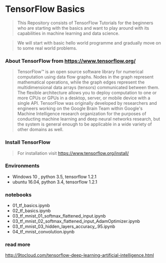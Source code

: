 # TensorFlow Basics

>This Repository consists of TensorFlow Tutorials for the beginners who are starting with the basics and want to play around with its capabilities in machine learning and data science. 

> We will start with basic hello world programme and gradually move on to some real world problems.

### About TensorFlow from  https://www.tensorflow.org/
> TensorFlow™ is an open source software library for numerical computation using data flow graphs. Nodes in the graph represent  mathematical operations, while the graph edges represent the multidimensional data arrays (tensors) communicated between them. The flexible architecture allows you to deploy computation to one or more CPUs or GPUs in a desktop, server, or mobile device with a single API. TensorFlow was originally developed by researchers and engineers working on the Google Brain Team within Google's Machine Intelligence research organization for the purposes of conducting machine learning and deep neural networks research, but the system is general enough to be applicable in a wide variety of other domains as well.

### Install TensorFlow
> For installation visit https://www.tensorflow.org/install/

### Environments 
* Windows 10 , python 3.5, tensorflow 1.2.1
* ubuntu 16.04, python 3.4, tensorflow 1.2.1

### notebooks
* 01_tf_basics.ipynb
* 02_tf_basics.ipynb
* 03_tf_mnist_01_softmax_flattened_input.ipynb
* 03_tf_mnist_02_softmax_flattened_input_AdamOptimizer.ipynb
* 03_tf_mnist_03_hidden_layers_accuracy_.95.ipynb
* 04_tf_mnist_convolution.ipynb



### read more 
http://9tocloud.com/tensorflow-deep-learning-artificial-intelligence.html
